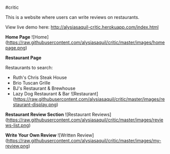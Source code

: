 #critic

This is a website where users can write reviews on restaurants.

View live demo here: http://alysiasaquil-critic.herokuapp.com/index.html

**Home Page**
![Home] (https://raw.githubusercontent.com/alysiasaquil/critic/master/images/homepage.png)

**Restaurant Page**

Restaurants to search:
- Ruth's Chris Steak House
- Brio Tuscan Grille
- BJ's Restaurant & Brewhouse
- Lazy Dog Restaurant & Bar
![Restaurant] (https://raw.githubusercontent.com/alysiasaquil/critic/master/images/restaurant-display.png)

**Restaurant Review Section**
![Restaurant Reviews] (https://raw.githubusercontent.com/alysiasaquil/critic/master/images/reviews-list.png)

**Write Your Own Review**
![Written Review] (https://raw.githubusercontent.com/alysiasaquil/critic/master/images/my-review.png)
